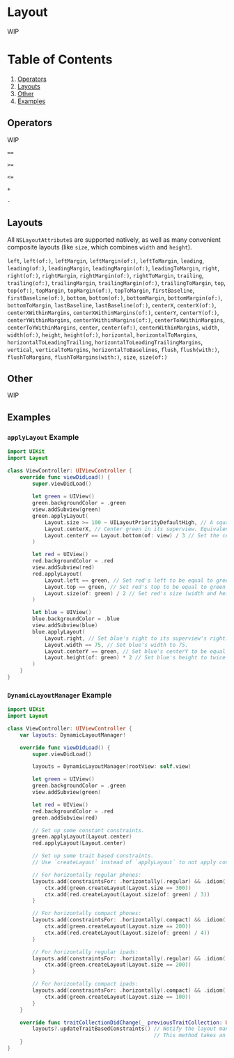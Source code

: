# Layout

WIP

# Table of Contents
1. [Operators](#operators)
2. [Layouts](#layouts)
3. [Other](#other)
4. [Examples](#examples)

## Operators

WIP

`==`

`>=`

`<=`

`+`

`-`

## Layouts

All `NSLayoutAttribute`s are supported natively, as well as many convenient composite layouts (like `size`, which combines `width` and `height`).

`left`, `left(of:)`, `leftMargin`, `leftMargin(of:)`, `leftToMargin`, `leading`, `leading(of:)`, `leadingMargin`, `leadingMargin(of:)`, `leadingToMargin`, `right`, `right(of:)`, `rightMargin`, `rightMargin(of:)`, `rightToMargin`, `trailing`, `trailing(of:)`, `trailingMargin`, `trailingMargin(of:)`, `trailingToMargin`, `top`, `top(of:)`, `topMargin`, `topMargin(of:)`, `topToMargin`, `firstBaseline`, `firstBaseline(of:)`, `bottom`, `bottom(of:)`, `bottomMargin`, `bottomMargin(of:)`, `bottomToMargin`, `lastBaseline`, `lastBaseline(of:)`, `centerX`, `centerX(of:)`, `centerXWithinMargins`, `centerXWithinMargins(of:)`, `centerY`, `centerY(of:)`, `centerYWithinMargins`, `centerYWithinMargins(of:)`, `centerToXWithinMargins`, `centerToYWithinMargins`, `center`, `center(of:)`, `centerWithinMargins`, `width`, `width(of:)`, `height`, `height(of:)`, `horizontal`, `horizontalToMargins`, `horizontalToLeadingTrailing`, `horizontalToLeadingTrailingMargins`, `vertical`, `verticalToMargins`, `horizontalToBaselines`, `flush`, `flush(with:)`, `flushToMargins`, `flushToMargins(with:)`, `size`, `size(of:)`

## Other

WIP

## Examples

### `applyLayout` Example

```swift
import UIKit
import Layout

class ViewController: UIViewController {
    override func viewDidLoad() {
        super.viewDidLoad()
        
        let green = UIView()
        green.backgroundColor = .green
        view.addSubview(green)
        green.applyLayout(
            Layout.size >= 100 ~ UILayoutPriorityDefaultHigh, // A square, at least 100 points in size, at a high priority.
            Layout.centerX, // Center green in its superview. Equivalent to: `Layout.centerX(of: view)`
            Layout.centerY == Layout.bottom(of: view) / 3 // Set the centerY of green to be a third of the way down the screen.
        )

        let red = UIView()
        red.backgroundColor = .red
        view.addSubview(red)
        red.applyLayout(
            Layout.left == green, // Set red's left to be equal to green's left.
            Layout.top == green, // Set red's top to be equal to green's top.
            Layout.size(of: green) / 2 // Set red's size (width and height) to be half of green's.
        )

        let blue = UIView()
        blue.backgroundColor = .blue
        view.addSubview(blue)
        blue.applyLayout(
            Layout.right, // Set blue's right to its superview's right.
            Layout.width == 75, // Set blue's width to 75.
            Layout.centerY == green, // Set blue's centerY to be equal to green's.
            Layout.height(of: green) * 2 // Set blue's height to twice green's height.
        )
    }
}
```

### `DynamicLayoutManager` Example

```swift
import UIKit
import Layout

class ViewController: UIViewController {
    var layouts: DynamicLayoutManager!

    override func viewDidLoad() {
        super.viewDidLoad()

        layouts = DynamicLayoutManager(rootView: self.view)

        let green = UIView()
        green.backgroundColor = .green
        view.addSubview(green)

        let red = UIView()
        red.backgroundColor = .red
        green.addSubview(red)

        // Set up some constant constraints.
        green.applyLayout(Layout.center)
        red.applyLayout(Layout.center)

        // Set up some trait based constraints.
        // Use `createLayout` instead of `applyLayout` to not apply constraints immediately.

        // For horizontally regular phones:
        layouts.add(constraintsFor: .horizontally(.regular) && .idiom(.phone)) { ctx in
            ctx.add(green.createLayout(Layout.size == 300))
            ctx.add(red.createLayout(Layout.size(of: green) / 3))
        }

        // For horizontally compact phones:
        layouts.add(constraintsFor: .horizontally(.compact) && .idiom(.phone)) { ctx in
            ctx.add(green.createLayout(Layout.size == 200))
            ctx.add(red.createLayout(Layout.size(of: green) / 4))
        }

        // For horizontally regular ipads:
        layouts.add(constraintsFor: .horizontally(.regular) && .idiom(.pad)) { ctx in
            ctx.add(green.createLayout(Layout.size == 200))
        }

        // For horizontally compact ipads:
        layouts.add(constraintsFor: .horizontally(.compact) && .idiom(.pad)) { ctx in
            ctx.add(green.createLayout(Layout.size == 100))
        }
    }

    override func traitCollectionDidChange(_ previousTraitCollection: UITraitCollection?) {
        layouts?.updateTraitBasedConstraints() // Notify the layout manager that traits have changed.
                                               // This method takes an optional `UITraitCollection` and `CGSize`.
    }
}
```
